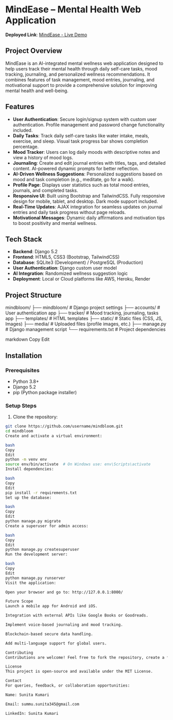 # MindEase – Mental Health Web Application

**Deployed Link**: [MindEase - Live Demo](https://mindease-nx4j.onrender.com)

## Project Overview

MindEase is an AI-integrated mental wellness web application designed to help users track their mental health through daily self-care tasks, mood tracking, journaling, and personalized wellness recommendations. It combines features of task management, mood entries, journaling, and motivational support to provide a comprehensive solution for improving mental health and well-being.

## Features

- **User Authentication**: Secure login/signup system with custom user authentication. Profile management and password change functionality included.
- **Daily Tasks**: Track daily self-care tasks like water intake, meals, exercise, and sleep. Visual task progress bar shows completion percentage.
- **Mood Tracker**: Users can log daily moods with descriptive notes and view a history of mood logs.
- **Journaling**: Create and edit journal entries with titles, tags, and detailed content. AI-powered dynamic prompts for better reflection.
- **AI-Driven Wellness Suggestions**: Personalized suggestions based on mood and task completion (e.g., meditate, go for a walk).
- **Profile Page**: Displays user statistics such as total mood entries, journals, and completed tasks.
- **Responsive UI**: Built using Bootstrap and TailwindCSS. Fully responsive design for mobile, tablet, and desktop. Dark mode support included.
- **Real-Time Updates**: AJAX integration for seamless updates on journal entries and daily task progress without page reloads.
- **Motivational Messages**: Dynamic daily affirmations and motivation tips to boost positivity and mental wellness.

## Tech Stack

- **Backend**: Django 5.2
- **Frontend**: HTML5, CSS3 (Bootstrap, TailwindCSS)
- **Database**: SQLite3 (Development) / PostgreSQL (Production)
- **User Authentication**: Django custom user model
- **AI Integration**: Randomized wellness suggestion logic
- **Deployment**: Local or Cloud platforms like AWS, Heroku, Render

## Project Structure

mindbloom/ ├── mindbloom/ # Django project settings ├── accounts/ # User authentication app ├── tracker/ # Mood tracking, journaling, tasks app ├── templates/ # HTML templates ├── static/ # Static files (CSS, JS, Images) ├── media/ # Uploaded files (profile images, etc.) ├── manage.py # Django management script └── requirements.txt # Project dependencies

markdown
Copy
Edit

## Installation

### Prerequisites

- Python 3.8+
- Django 5.2
- pip (Python package installer)

### Setup Steps

1. Clone the repository:

```bash
git clone https://github.com/username/mindbloom.git
cd mindbloom
Create and activate a virtual environment:

bash
Copy
Edit
python -m venv env
source env/bin/activate  # On Windows use: env\Scripts\activate
Install dependencies:

bash
Copy
Edit
pip install -r requirements.txt
Set up the database:

bash
Copy
Edit
python manage.py migrate
Create a superuser for admin access:

bash
Copy
Edit
python manage.py createsuperuser
Run the development server:

bash
Copy
Edit
python manage.py runserver
Visit the application:

Open your browser and go to: http://127.0.0.1:8000/

Future Scope
Launch a mobile app for Android and iOS.

Integration with external APIs like Google Books or Goodreads.

Implement voice-based journaling and mood tracking.

Blockchain-based secure data handling.

Add multi-language support for global users.

Contributing
Contributions are welcome! Feel free to fork the repository, create a feature branch, make your changes, and submit a pull request.

License
This project is open-source and available under the MIT License.

Contact
For queries, feedback, or collaboration opportunities:

Name: Sunita Kumari

Email: summu.sunita345@gmail.com

LinkedIn: Sunita Kumari










